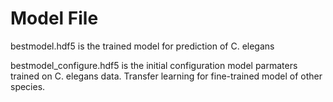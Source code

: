 # Model File

bestmodel.hdf5 is the trained model for prediction of C. elegans

bestmodel_configure.hdf5
is the initial configuration model parmaters trained 
on C. elegans data. Transfer learning for fine-trained model of other species.


